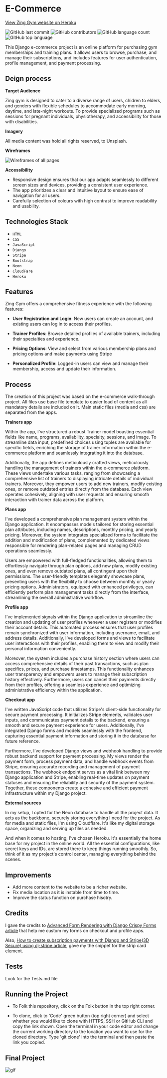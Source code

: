 # E-Commerce

[View Zing Gym website on Heroku](https://zing-gym-django-48223353ee17.herokuapp.com)

![GitHub last commit](https://img.shields.io/github/last-commit/JuliaLavagnini/e-commerceProject?color=red)
![GitHub contributors](https://img.shields.io/github/contributors/JuliaLavagnini/e-commerceProject?color=orange)
![GitHub language count](https://img.shields.io/github/languages/count/JuliaLavagnini/e-commerceProject?color=yellow)
![GitHub top language](https://img.shields.io/github/languages/top/JuliaLavagnini/e-commerceProject?color=green)

This Django e-commerce project is an online platform for purchasing gym memberships and training plans. It allows users to browse, purchase, and manage their subscriptions, and includes features for user authentication, profile management, and payment processing.

## Deign process

**Target Audience**

Zing gym is designed to cater to a diverse range of users, chidren to elders, and genders with flexible schedules to accommodate early morning, daytime, and late-night workouts. To provide specialized programs such as sessions for pregnant individuals, physiotherapy, and accessibility for those with disabilities.

**Imagery**

All media content was hold all rights reserved, to Unsplash.

**Wireframes**

![Wireframes of all pages](</media/documentation_images/Frame 1.png>)

**Accessibility**

* Responsive design ensures that our app adapts seamlessly to different screen sizes and devices, providing a consistent user experience.
* The app prioritizes a clear and intuitive layout to ensure ease of navigation for all users.
* Carefully selection of colours with high contrast to improve readability and usability.

## Technologies Stack

* `HTML`
* `CSS`
* `JavaScript`
* `Django`
* `Stripe`
* `Bootstrap`
* `Neon`
* `CloudFare`
* `Heroku`
  
## Features

Zing Gym offers a comprehensive fitness experience with the following features:

- **User Registration and Login**: New users can create an account, and existing users can log in to access their profiles.
  
- **Trainer Profiles**: Browse detailed profiles of available trainers, including their specialties and experience.
  
- **Pricing Options**: View and select from various membership plans and pricing options and make payments using Stripe
  
- **Personalized Profile**: Logged-in users can view and manage their membership, access and update their information.

## Process

The creation of this project was based on the e-commerce walk-through project. 
All files use base file template to easier load of content as all mandatory details are included on it. Main static files (media and css) are separated from the apps. 

**Trainers app**
  
Within the app, I've structured a robust Trainer model boasting essential fields like name, programs, availability, specialty, sessions, and image. To streamline data input, predefined choices using tuples are available for specific fields, enriching the storage of trainer information within the e-commerce platform and seamlessly integrating it into the database.

Additionally, the app defines meticulously crafted views, meticulously handling the management of trainers within the e-commerce platform. These views undertake various tasks, ranging from showcasing a comprehensive list of trainers to displaying intricate details of individual trainers. Moreover, they empower users to add new trainers, modify existing ones, or remove outdated entries directly from the database. Each view operates cohesively, aligning with user requests and ensuring smooth interaction with trainer data across the platform.

**Plans app**

I've developed a comprehensive plan management system within the Django application. It encompasses models tailored for storing essential plan attributes, including names, descriptions, monthly pricing, and yearly pricing. Moreover, the system integrates specialized forms to facilitate the addition and modification of plans, complemented by dedicated views responsible for rendering plan-related pages and managing CRUD operations seamlessly.

Users are empowered with full-fledged functionalities, allowing them to effortlessly navigate through plan options, add new plans, modify existing ones, and even remove outdated plans, all contingent upon their permissions. The user-friendly templates elegantly showcase plans, presenting users with the flexibility to choose between monthly or yearly pricing options. Administrators, equipped with enhanced privileges, can efficiently perform plan management tasks directly from the interface, streamlining the overall administrative workflow.

**Profile app**

I've implemented signals within the Django application to streamline the creation and updating of user profiles whenever a user registers or modifies their account details. This automated process ensures that user profiles remain synchronized with user information, including username, email, and address details. Additionally, I've developed forms and views to facilitate user interactions with their profiles, enabling them to view and modify their personal information conveniently.

Moreover, the system includes a purchase history section where users can access comprehensive details of their past transactions, such as plan specifics, prices, and purchase timestamps. This functionality enhances user transparency and empowers users to manage their subscription history effectively. Furthermore, users can cancel their payments directly from their profiles, offering a seamless experience and optimizing administrative efficiency within the application.

**Checkout app**

I've written JavaScript code that utilizes Stripe's client-side functionality for secure payment processing. It initializes Stripe elements, validates user inputs, and communicates payment details to the backend, ensuring a smooth and secure payment experience for users. Additionally, I've integrated Django forms and models seamlessly with the frontend, capturing essential payment information and storing it in the database for future reference.

Furthermore, I've developed Django views and webhook handling to provide robust backend support for payment processing. My views render the payment form, process payment data, and handle webhook events from Stripe, ensuring accurate recording and management of payment transactions. The webhook endpoint serves as a vital link between my Django application and Stripe, enabling real-time updates on payment statuses and ensuring the reliability and security of the payment system. Together, these components create a cohesive and efficient payment infrastructure within my Django project.

**External sources**

In my setup, I opted for the Neon database to handle all the project data. It acts as the backbone, securely storing everything I need for the project. As for media and static files, I'm using Cloudflare. It's like my digital storage space, organizing and serving up files as needed.

And when it comes to hosting, I've chosen Heroku. It's essentially the home base for my project in the online world. All the essential configurations, like secret keys and IDs, are stored there to keep things running smoothly. So, think of it as my project's control center, managing everything behind the scenes.

## Improvements

- Add more content to the website to be a richer website.
- Fix media location as it is instable from time to time.
- Improve the status function on purchase hisotry.

## Credits

I gave the credits to [Advanced Form Rendering with Django Crispy Forms article](https://simpleisbetterthancomplex.com/tutorial/2018/11/28/advanced-form-rendering-with-django-crispy-forms.html#custom-fields-placement-with-crispy-forms) that help me custom my forms on checkout and profile apps. 

Also, [How to create subscription payments with Django and Stripe(3D Secure) using dj-stripe article](https://medium.com/@surya.vijjeswarapu/how-to-create-subscription-payments-with-django-and-stripe-3d-secure-using-dj-stripe-a7b55a391196), gave my the snippet for the strip card element. 

## Tests

Look for the Tests.md file

## Running the Project

* To Folk this repository, click on the Folk button in the top right corner. 

* To clone, click to 'Code' green button (top right corner) and select whether you would like to clone with HTTPS, SSH or GitHub CLI and copy the link shown. Open the terminal in your code editor and change the current working directory to the location you want to use for the cloned directory. Type 'git clone' into the terminal and then paste the link you copied.

## Final Project
![gif](media/documentation_images/ezgif-2-fcdf9ff957.gif)